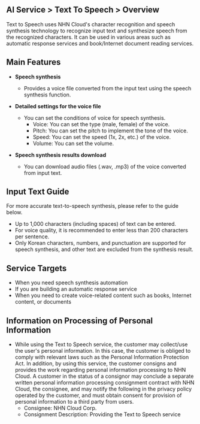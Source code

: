 ## AI Service > Text To Speech > Overview

Text to Speech uses NHN Cloud's character recognition and speech synthesis technology to recognize input text and synthesize speech from the recognized characters.
It can be used in various areas such as automatic response services and book/Internet document reading services.

## Main Features

* **Speech synthesis**
    * Provides a voice file converted from the input text using the speech synthesis function.

* **Detailed settings for the voice file**
    * You can set the conditions of voice for speech synthesis.
        * Voice: You can set the type (male, female) of the voice.
        * Pitch: You can set the pitch to implement the tone of the voice.
        * Speed: You can set the speed (1x, 2x, etc.) of the voice.
        * Volume: You can set the volume.

* **Speech synthesis results download**
    * You can download audio files (.wav, .mp3) of the voice converted from input text.

## Input Text Guide

For more accurate text-to-speech synthesis, please refer to the guide below.

* Up to 1,000 characters (including spaces) of text can be entered.
* For voice quality, it is recommended to enter less than 200 characters per sentence.
* Only Korean characters, numbers, and punctuation are supported for speech synthesis, and other text are excluded from the synthesis result.

## Service Targets
* When you need speech synthesis automation
* If you are building an automatic response service
* When you need to create voice-related content such as books, Internet content, or documents

## Information on Processing of Personal Information
* While using the Text to Speech service, the customer may collect/use the user's personal information. In this case, the customer is obliged to comply with relevant laws such as the Personal Information Protection Act. In addition, by using this service, the customer consigns and provides the work regarding personal information processing to NHN Cloud. A customer in the status of a consignor may conclude a separate written personal information processing consignment contract with NHN Cloud, the consignee, and may notify the following in the privacy policy operated by the customer, and must obtain consent for provision of personal information to a third party from users.
    - Consignee: NHN Cloud Corp.
    - Consignment Description: Providing the Text to Speech service
